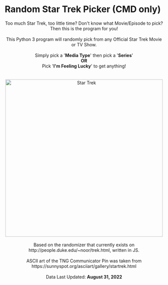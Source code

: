 # Random Star Trek Picker (CMD only)

<div align="center">
 Too much Star Trek, too little time? Don't know what Movie/Episode to pick? Then this is the program for you! 
 <br>
 <br>
 This Python 3 program will randomly pick from any Official Star Trek Movie or TV Show.
 <br>
 <br>
 Simply pick a '<b>Media Type</b>' then pick a '<b>Series</b>'
 <br>
 <strong>OR</strong>
 <br>
 Pick '<b>I'm Feeling Lucky</b>' to get anything!
 <br>
 <br>
 <br>
 <img src="https://upload.wikimedia.org/wikipedia/commons/thumb/8/8a/Star_Trek_TOS_logo.svg/2560px-Star_Trek_TOS_logo.svg.png" title="Star Trek" width="500">
 <br>
 <br>
 Based on the randomizer that currently exists on http://people.duke.edu/~noor/trek.html, written in JS.
 <br>
 <br>
 ASCII art of the TNG Communicator Pin was taken from https://sunnyspot.org/asciiart/gallery/startrek.html
 <br>
 <br>
 Data Last Updated: <strong>August 31, 2022</strong>
</div>
